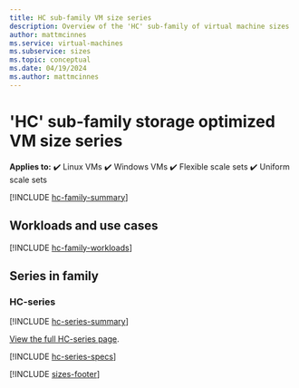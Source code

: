```yaml
---
title: HC sub-family VM size series
description: Overview of the 'HC' sub-family of virtual machine sizes
author: mattmcinnes
ms.service: virtual-machines
ms.subservice: sizes
ms.topic: conceptual
ms.date: 04/19/2024
ms.author: mattmcinnes
---
```


# 'HC' sub-family storage optimized VM size series

**Applies to:** :heavy_check_mark: Linux VMs :heavy_check_mark: Windows VMs :heavy_check_mark: Flexible scale sets :heavy_check_mark: Uniform scale sets

[!INCLUDE [hc-family-summary](./includes/hc-family-summary.md)]

## Workloads and use cases

[!INCLUDE [hc-family-workloads](./includes/hc-family-workloads.md)]

## Series in family

### HC-series
[!INCLUDE [hc-series-summary](./includes/hc-series-summary.md)]

[View the full HC-series page](../../hc-series.md).

[!INCLUDE [hc-series-specs](./includes/hc-series-specs.md)]


[!INCLUDE [sizes-footer](../includes/sizes-footer.md)]